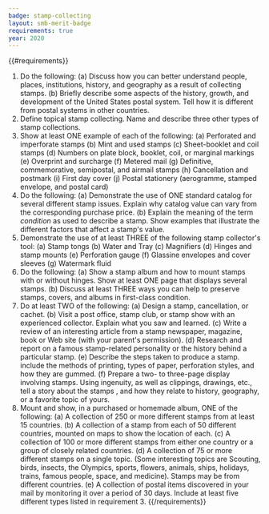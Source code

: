 ```yaml
---
badge: stamp-collecting
layout: smb-merit-badge
requirements: true
year: 2020
---
```


{{#requirements}}
1. Do the following:
    (a) Discuss how you can better understand people, places, institutions, history, and geography as a result of collecting stamps.
    (b) Briefly describe some aspects of the history, growth, and development of the United States postal system. Tell how it is different from postal systems in other countries.
2. Define topical stamp collecting. Name and describe three other types of stamp collections.
3. Show at least ONE example of each of the following:
    (a) Perforated and imperforate stamps
    (b) Mint and used stamps
    (c) Sheet-booklet and coil stamps
    (d) Numbers on plate block, booklet, coil, or marginal markings
    (e) Overprint and surcharge
    (f) Metered mail
    (g) Definitive, commemorative, semipostal, and airmail stamps
    (h) Cancellation and postmark
    (i) First day cover
    (j) Postal stationery (aerogramme, stamped envelope, and postal card)
4. Do the following:
    (a) Demonstrate the use of ONE standard catalog for several different stamp issues. Explain why catalog value can vary from the corresponding purchase price.
    (b) Explain the meaning of the term *condition* as used to describe a stamp. Show examples that illustrate the different factors that affect a stamp's value.
5. Demonstrate the use of at least THREE of the following stamp collector's tool:
    (a) Stamp tongs
    (b) Water and Tray
    (c) Magnifiers
    (d) Hinges and stamp mounts
    (e) Perforation gauge
    (f) Glassine envelopes and cover sleeves
    (g) Watermark fluid
6. Do the following:
    (a) Show a stamp album and how to mount stamps with or without hinges. Show at least ONE page that displays several stamps.
    (b) Discuss at least THREE ways you can help to preserve stamps, covers, and albums in first-class condition.
7. Do at least TWO of the following:
    (a) Design a stamp, cancellation, or cachet.
    (b) Visit a post office, stamp club, or stamp show with an experienced collector. Explain what you saw and learned.
    (c) Write a review of an interesting article from a stamp newspaper, magazine, book or Web site (with your parent's permission).
    (d) Research and report on a famous stamp-related personality or the history behind a particular stamp.
    (e) Describe the steps taken to produce a stamp. include the methods of printing, types of paper, perforation styles, and how they are gummed.
    (f) Prepare a two- to three-page display involving stamps. Using ingenuity, as well as clippings, drawings, etc., tell a story about the stamps , and how they relate to history, geography, or a favorite topic of yours.
8. Mount and show, in a purchased or homemade album, ONE of the following:
    (a) A collection of 250 or more different stamps from at least 15 countries.
    (b) A collection of a stamp from each of 50 different countries, mounted on maps to show the location of each.
    (c) A collection of 100 or more different stamps from either one country or a group of closely related countries.
    (d) A collection of 75 or more different stamps on a single topic. (Some interesting topics are Scouting, birds, insects, the Olympics, sports, flowers, animals, ships, holidays, trains, famous people, space, and medicine). Stamps may be from different countries.
    (e) A collection of postal items discovered in your mail by monitoring it over a period of 30 days. Include at least five different types listed in requirement 3.
{{/requirements}}
